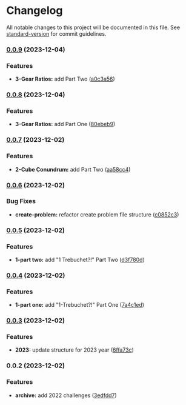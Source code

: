 # Changelog

All notable changes to this project will be documented in this file. See [standard-version](https://github.com/conventional-changelog/standard-version) for commit guidelines.

### [0.0.9](https://github.com/bobthered/advent-of-code/compare/v0.0.8...v0.0.9) (2023-12-04)


### Features

* **3-Gear Ratios:** add Part Two ([a0c3a56](https://github.com/bobthered/advent-of-code/commit/a0c3a56e3bf0f82a794ba4f467351b9e8a9777b5))

### [0.0.8](https://github.com/bobthered/advent-of-code/compare/v0.0.7...v0.0.8) (2023-12-04)


### Features

* **3-Gear Ratios:** add Part One ([80ebeb9](https://github.com/bobthered/advent-of-code/commit/80ebeb933185fb0df8453662200e82bc53f14c0e))

### [0.0.7](https://github.com/bobthered/advent-of-code/compare/v0.0.6...v0.0.7) (2023-12-02)


### Features

* **2-Cube Conundrum:** add Part Two ([aa58cc4](https://github.com/bobthered/advent-of-code/commit/aa58cc401405d00fa17897a02ac2abb8d864dc23))

### [0.0.6](https://github.com/bobthered/advent-of-code/compare/v0.0.5...v0.0.6) (2023-12-02)


### Bug Fixes

* **create-problem:** refactor create problem file structure ([c0852c3](https://github.com/bobthered/advent-of-code/commit/c0852c3a12e60c73329458403885bb4d3cff5773))

### [0.0.5](https://github.com/bobthered/advent-of-code/compare/v0.0.4...v0.0.5) (2023-12-02)


### Features

* **1-part two:** add "1 Trebuchet?!" Part Two ([d3f780d](https://github.com/bobthered/advent-of-code/commit/d3f780d7817a80896b418ff68f7b8be6841cb344))

### [0.0.4](https://github.com/bobthered/advent-of-code/compare/v0.0.3...v0.0.4) (2023-12-02)


### Features

* **1-part one:** add "1-Trebuchet?!" Part One ([7a4c1ed](https://github.com/bobthered/advent-of-code/commit/7a4c1ed7de799a59a1bf55e02b1673b7e3b06c5a))

### [0.0.3](https://github.com/bobthered/advent-of-code/compare/v0.0.2...v0.0.3) (2023-12-02)


### Features

* **2023:** update structure for 2023 year ([6ffa73c](https://github.com/bobthered/advent-of-code/commit/6ffa73c4a7b72ba9c237022ad08a12e06c0405a8))

### 0.0.2 (2023-12-02)


### Features

* **archive:** add 2022 challenges ([3edfdd7](https://github.com/bobthered/advent-of-code/commit/3edfdd75897d9b02d64fe2139568398737774030))
